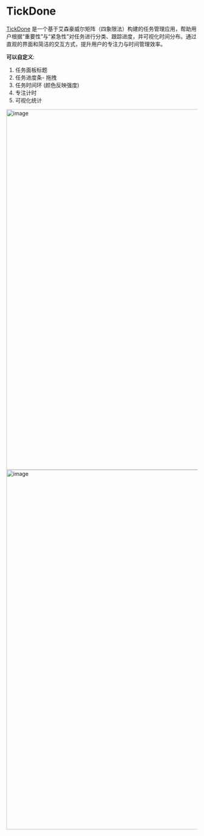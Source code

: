 # TickDone

[TickDone](https://tick-done-five.vercel.app/) 是一个基于艾森豪威尔矩阵（四象限法）构建的任务管理应用，帮助用户根据“重要性”与“紧急性”对任务进行分类、跟踪进度，并可视化时间分布。通过直观的界面和简洁的交互方式，提升用户的专注力与时间管理效率。

**可以自定义**:
1. 任务面板标题
2. 任务进度条- 拖拽
3. 任务时间环 (颜色反映强度)
4. 专注计时
5. 可视化统计


<img width="1696" height="948" alt="image" src="https://github.com/user-attachments/assets/15915bb6-8947-4ac7-9840-bed0ce858e63" />

<img width="1696" height="946" alt="image" src="https://github.com/user-attachments/assets/3fa1848b-4bc0-42c6-8aac-493aa7d6e1b3" />





